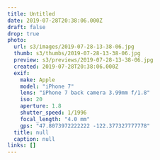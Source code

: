 ```yaml
---
title: Untitled
date: 2019-07-28T20:38:06.000Z
draft: false
drop: true
photo:
  url: s3/images/2019-07-28-13-38-06.jpg
  thumb: s3/thumbs/2019-07-28-13-38-06.jpg
  preview: s3/previews/2019-07-28-13-38-06.jpg
  created: 2019-07-28T20:38:06.000Z
  exif:
    make: Apple
    model: "iPhone 7"
    lens: "iPhone 7 back camera 3.99mm f/1.8"
    iso: 20
    aperture: 1.8
    shutter_speed: 1/1996
    focal_length: "4.0 mm"
    gps: "47.8073972222222 -122.377327777778"
  title: null
  caption: null
links: []
---
```

